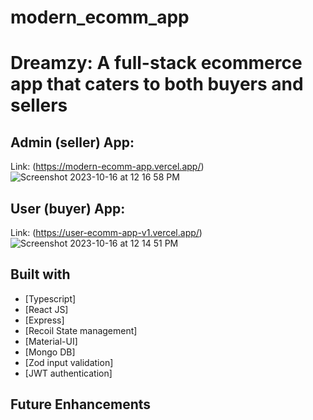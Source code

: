 # modern_ecomm_app

# Dreamzy: A full-stack ecommerce app that caters to both buyers and sellers

## Admin (seller) App:
Link: (https://modern-ecomm-app.vercel.app/)
![Screenshot 2023-10-16 at 12 16 58 PM](https://github.com/mrkirthi-24/modern_ecomm_app/assets/53830546/ef4a90f3-a83b-461b-b474-d337a77fbbb8)

## User (buyer) App:
Link: (https://user-ecomm-app-v1.vercel.app/)
![Screenshot 2023-10-16 at 12 14 51 PM](https://github.com/mrkirthi-24/modern_ecomm_app/assets/53830546/5d44b27b-aeb0-4fe5-a9bc-d32545faf931)

## Built with 

- [Typescript]
- [React JS]
- [Express]
- [Recoil State management]
- [Material-UI]
- [Mongo DB]
- [Zod input validation]
- [JWT authentication]

## Future Enhancements
